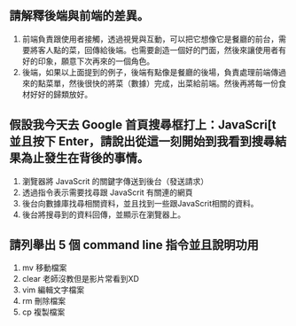 ## 請解釋後端與前端的差異。
1. 前端負責跟使用者接觸，透過視覺與互動，可以把它想像它是餐廳的前台，需要將客人點的菜，回傳給後端。也需要創造一個好的門面，然後來讓使用者有好的印象，願意下次再來的一個角色。
2. 後端，如果以上面提到的例子，後端有點像是餐廳的後場，負責處理前端傳過來的點菜單，然後很快的將菜（數據）完成，出菜給前端。然後再將每一份食材好好的歸類放好。


## 假設我今天去 Google 首頁搜尋框打上：JavaScri[t 並且按下 Enter，請說出從這一刻開始到我看到搜尋結果為止發生在背後的事情。
1. 瀏覽器將 JavaScrit 的關鍵字傳送到後台（發送請求）
2. 透過指令表示需要找尋跟 JavaScrit 有關連的網頁
3. 後台向數據庫找尋相關資料，並且找到一些跟JavaScrit相關的資料。
4. 後台將搜尋到的資料回傳，並顯示在瀏覽器上。

## 請列舉出 5 個 command line 指令並且說明功用

1. mv 移動檔案
2. clear 老師沒教但是影片常看到XD
3. vim 編輯文字檔案
4. rm 刪除檔案
5. cp 複製檔案